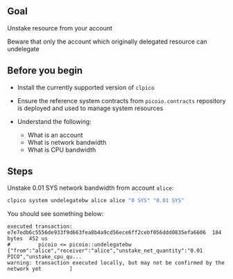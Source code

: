 ## Goal

Unstake resource from your account

Beware that only the account which originally delegated resource can undelegate

## Before you begin

* Install the currently supported version of `clpico`

* Ensure the reference system contracts from `picoio.contracts` repository is deployed and used to manage system resources

* Understand the following:
  * What is an account
  * What is network bandwidth
  * What is CPU bandwidth

## Steps

Unstake 0.01 SYS network bandwidth from account `alice`:

```sh
clpico system undelegatebw alice alice "0 SYS" "0.01 SYS"
```

You should see something below:

```console
executed transaction: e7e7edb6c5556de933f9d663fea8b4a9cd56ece6ff2cebf056ddd0835efa6606  184 bytes  452 us
#         picoio <= picoio::undelegatebw          {"from":"alice","receiver":"alice","unstake_net_quantity":"0.01 PICO","unstake_cpu_qu...
warning: transaction executed locally, but may not be confirmed by the network yet         ]
```
